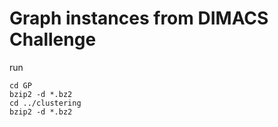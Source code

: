 # Graph instances from DIMACS Challenge
run
```
cd GP
bzip2 -d *.bz2
cd ../clustering
bzip2 -d *.bz2
```